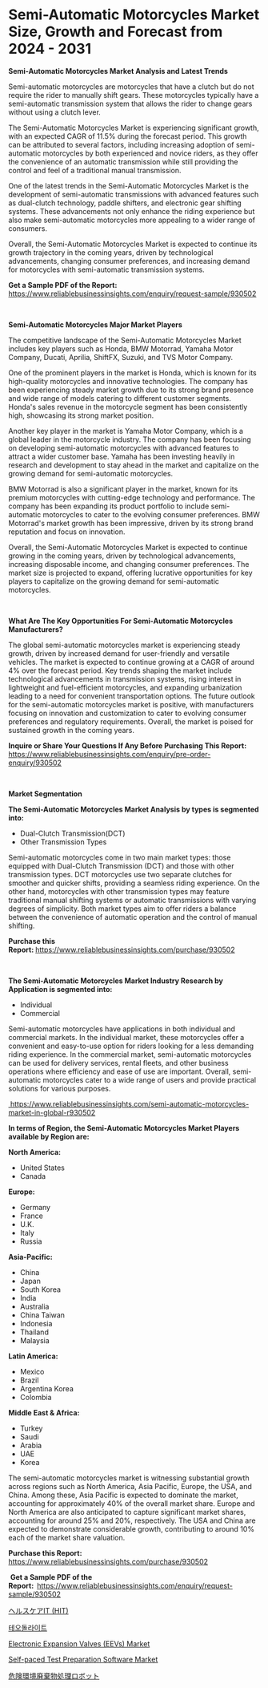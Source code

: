 <p><h1>Semi-Automatic Motorcycles Market Size, Growth and Forecast from 2024 - 2031</h1></p><p><strong>Semi-Automatic Motorcycles Market Analysis and Latest Trends</strong></p>
<p><p>Semi-automatic motorcycles are motorcycles that have a clutch but do not require the rider to manually shift gears. These motorcycles typically have a semi-automatic transmission system that allows the rider to change gears without using a clutch lever.</p><p>The Semi-Automatic Motorcycles Market is experiencing significant growth, with an expected CAGR of 11.5% during the forecast period. This growth can be attributed to several factors, including increasing adoption of semi-automatic motorcycles by both experienced and novice riders, as they offer the convenience of an automatic transmission while still providing the control and feel of a traditional manual transmission.</p><p>One of the latest trends in the Semi-Automatic Motorcycles Market is the development of semi-automatic transmissions with advanced features such as dual-clutch technology, paddle shifters, and electronic gear shifting systems. These advancements not only enhance the riding experience but also make semi-automatic motorcycles more appealing to a wider range of consumers.</p><p>Overall, the Semi-Automatic Motorcycles Market is expected to continue its growth trajectory in the coming years, driven by technological advancements, changing consumer preferences, and increasing demand for motorcycles with semi-automatic transmission systems.</p></p>
<p><strong>Get a Sample PDF of the Report:&nbsp;</strong> <a href="https://www.reliablebusinessinsights.com/enquiry/request-sample/930502">https://www.reliablebusinessinsights.com/enquiry/request-sample/930502</a></p>
<p>&nbsp;</p>
<p><strong>Semi-Automatic Motorcycles Major Market Players</strong></p>
<p><p>The competitive landscape of the Semi-Automatic Motorcycles Market includes key players such as Honda, BMW Motorrad, Yamaha Motor Company, Ducati, Aprilia, ShiftFX, Suzuki, and TVS Motor Company. </p><p>One of the prominent players in the market is Honda, which is known for its high-quality motorcycles and innovative technologies. The company has been experiencing steady market growth due to its strong brand presence and wide range of models catering to different customer segments. Honda's sales revenue in the motorcycle segment has been consistently high, showcasing its strong market position.</p><p>Another key player in the market is Yamaha Motor Company, which is a global leader in the motorcycle industry. The company has been focusing on developing semi-automatic motorcycles with advanced features to attract a wider customer base. Yamaha has been investing heavily in research and development to stay ahead in the market and capitalize on the growing demand for semi-automatic motorcycles.</p><p>BMW Motorrad is also a significant player in the market, known for its premium motorcycles with cutting-edge technology and performance. The company has been expanding its product portfolio to include semi-automatic motorcycles to cater to the evolving consumer preferences. BMW Motorrad's market growth has been impressive, driven by its strong brand reputation and focus on innovation.</p><p>Overall, the Semi-Automatic Motorcycles Market is expected to continue growing in the coming years, driven by technological advancements, increasing disposable income, and changing consumer preferences. The market size is projected to expand, offering lucrative opportunities for key players to capitalize on the growing demand for semi-automatic motorcycles.</p></p>
<p>&nbsp;</p>
<p><strong>What Are The Key Opportunities For Semi-Automatic Motorcycles Manufacturers?</strong></p>
<p><p>The global semi-automatic motorcycles market is experiencing steady growth, driven by increased demand for user-friendly and versatile vehicles. The market is expected to continue growing at a CAGR of around 4% over the forecast period. Key trends shaping the market include technological advancements in transmission systems, rising interest in lightweight and fuel-efficient motorcycles, and expanding urbanization leading to a need for convenient transportation options. The future outlook for the semi-automatic motorcycles market is positive, with manufacturers focusing on innovation and customization to cater to evolving consumer preferences and regulatory requirements. Overall, the market is poised for sustained growth in the coming years.</p></p>
<p><strong>Inquire or Share Your Questions If Any Before Purchasing This Report:</strong> <a href="https://www.reliablebusinessinsights.com/enquiry/pre-order-enquiry/930502">https://www.reliablebusinessinsights.com/enquiry/pre-order-enquiry/930502</a></p>
<p>&nbsp;</p>
<p><strong>Market Segmentation</strong></p>
<p><strong>The Semi-Automatic Motorcycles Market Analysis by types is segmented into:</strong></p>
<p><ul><li>Dual-Clutch Transmission(DCT)</li><li>Other Transmission Types</li></ul></p>
<p><p>Semi-automatic motorcycles come in two main market types: those equipped with Dual-Clutch Transmission (DCT) and those with other transmission types. DCT motorcycles use two separate clutches for smoother and quicker shifts, providing a seamless riding experience. On the other hand, motorcycles with other transmission types may feature traditional manual shifting systems or automatic transmissions with varying degrees of simplicity. Both market types aim to offer riders a balance between the convenience of automatic operation and the control of manual shifting.</p></p>
<p><strong>Purchase this Report:&nbsp;</strong><a href="https://www.reliablebusinessinsights.com/purchase/930502">https://www.reliablebusinessinsights.com/purchase/930502</a></p>
<p>&nbsp;</p>
<p><strong>The Semi-Automatic Motorcycles Market Industry Research by Application is segmented into:</strong></p>
<p><ul><li>Individual</li><li>Commercial</li></ul></p>
<p><p>Semi-automatic motorcycles have applications in both individual and commercial markets. In the individual market, these motorcycles offer a convenient and easy-to-use option for riders looking for a less demanding riding experience. In the commercial market, semi-automatic motorcycles can be used for delivery services, rental fleets, and other business operations where efficiency and ease of use are important. Overall, semi-automatic motorcycles cater to a wide range of users and provide practical solutions for various purposes.</p></p>
<p><a href="https://www.reliablebusinessinsights.com/semi-automatic-motorcycles-market-in-global-r930502">&nbsp;https://www.reliablebusinessinsights.com/semi-automatic-motorcycles-market-in-global-r930502</a></p>
<p><strong>In terms of Region, the Semi-Automatic Motorcycles Market Players available by Region are:</strong></p>
<p>
    <p> <strong> North America: </strong>
        <ul>
            <li>United States</li>
            <li>Canada</li>
        </ul>
        </p> 
    <p> <strong> Europe: </strong>
        <ul>
            <li>Germany</li>
            <li>France</li>
            <li>U.K.</li>
            <li>Italy</li>
            <li>Russia</li>
        </ul>
        </p> 
    <p> <strong> Asia-Pacific: </strong>
        <ul>
            <li>China</li>
            <li>Japan</li>
            <li>South Korea</li>
            <li>India</li>
            <li>Australia</li>
            <li>China Taiwan</li>
            <li>Indonesia</li>
            <li>Thailand</li>
            <li>Malaysia</li>
        </ul>
        </p> 
    <p> <strong> Latin America: </strong>
        <ul>
            <li>Mexico</li>
            <li>Brazil</li>
            <li>Argentina Korea</li>
            <li>Colombia</li>
        </ul>
        </p> 
    <p> <strong> Middle East & Africa: </strong>
        <ul>
            <li>Turkey</li>
            <li>Saudi</li>
            <li>Arabia</li>
            <li>UAE</li>
            <li>Korea</li>
        </ul>
    </p>
    </p>
<p><p>The semi-automatic motorcycles market is witnessing substantial growth across regions such as North America, Asia Pacific, Europe, the USA, and China. Among these, Asia Pacific is expected to dominate the market, accounting for approximately 40% of the overall market share. Europe and North America are also anticipated to capture significant market shares, accounting for around 25% and 20%, respectively. The USA and China are expected to demonstrate considerable growth, contributing to around 10% each of the market share valuation.</p></p>
<p><strong>Purchase this Report: </strong><a href="https://www.reliablebusinessinsights.com/purchase/930502">https://www.reliablebusinessinsights.com/purchase/930502</a></p>
<p>&nbsp;<strong>Get a Sample PDF of the Report:&nbsp;&nbsp;</strong><a href="https://www.reliablebusinessinsights.com/enquiry/request-sample/930502">https://www.reliablebusinessinsights.com/enquiry/request-sample/930502</a></p>
<p><strong></strong></p>
<p><p><a href="https://github.com/KenyonJohns/Market-Research-Report-List-1/blob/main/804808583949.md">ヘルスケアIT (HIT)</a></p><p><a href="https://medium.com/@jenniferstanley2022/%ED%85%8C%EC%98%A4%EB%8F%8C%EB%9D%BC%EC%9D%B4%ED%8A%B8-%EC%8B%9C%EC%9E%A5-%EC%8B%9C%EC%9E%A5-%EC%A0%90%EC%9C%A0%EC%9C%A8-%EC%8B%9C%EC%9E%A5-%EB%8F%99%ED%96%A5-%EB%B0%8F-%EB%AF%B8%EB%9E%98-%EC%84%B1%EC%9E%A5-%ED%83%90%EC%83%89-961dd03955e0">테오돌라이트</a></p><p><a href="https://www.linkedin.com/pulse/electronic-expansion-valves-eevs-market-insights-cagr-trends-olkwf">Electronic Expansion Valves (EEVs) Market</a></p><p><a href="https://github.com/nicholepatriciadoylenwnrjr0/Market-Research-Report-List-2/blob/main/self-paced-test-preparation-software-market.md">Self-paced Test Preparation Software Market</a></p><p><a href="https://github.com/CieloStamm/Market-Research-Report-List-1/blob/main/430403883948.md">危険環境廃棄物処理ロボット</a></p></p>